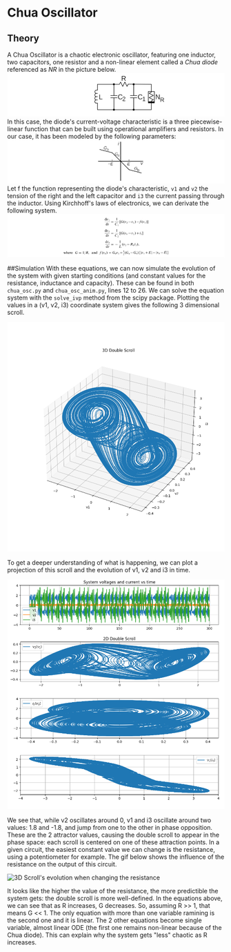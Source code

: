 # Chua Oscillator
## Theory
A Chua Oscillator is a chaotic electronic oscillator, featuring one inductor, two capacitors, one resistor and a non-linear element called a _Chua diode_ referenced as _NR_ in the picture below. 
![Circuit](./Images/circuit.png)
In this case, the diode's current-voltage characteristic is a three piecewise-linear function that can be built using operational amplifiers and resistors. In our case, it has been modeled by the following parameters:
![Diode characteristic](./Images/charac.png)
Let f the function representing the diode's characteristic, `v1` and `v2` the tension of the right and the left capacitor and `i3` the current passing through the inductor. Using Kirchhoff's laws of electronics, we can derivate the following system.
![Equations](./Images/equations.png)

##Simulation
With these equations, we can now simulate the evolution of the system with given starting conditions (and constant values for the resistance, inductance and capacity). These can be found in both `chua_osc.py` and `chua_osc_anim.py`, lines 12 to 26. 
We can solve the equation system with the `solve_ivp` method from the scipy package. Plotting the values in a (v1, v2, i3) coordinate system gives the following 3 dimensional scroll.

![3D Scroll](./Images/3d_scroll.png)

To get a deeper understanding of what is happening, we can plot a projection of this scroll and the evolution of v1, v2 and i3 in time.

![3D Scroll projection](./Images/3d_scroll_projections.png)

We see that, while v2 oscillates around 0, v1 and i3 oscillate around two values: 1.8 and -1.8, and jump from one to the other in phase opposition. These are the 2 attractor values, causing the double scroll to appear in the phase space: each scroll is centered on one of these attraction points.
In a given circuit, the easiest constant value we can change is the resistance, using a potentiometer for example. The gif below shows the influence of the resistance on the output of this circuit.

![3D Scroll's evolution when changing the resistance](./Images/2D_scroll.gif)

It looks like the higher the value of the resistance, the more predictible the system gets: the double scroll is more well-defined. In the equations above, we can see that as R increases, G decreases. 
So, assuming R >> 1, that means G << 1. The only equation with more than one variable ramining is the second one and it is linear. The 2 other equations become single variable, almost linear ODE (the first one remains non-linear because of the Chua diode). This can explain why the system gets "less" chaotic as R increases.
